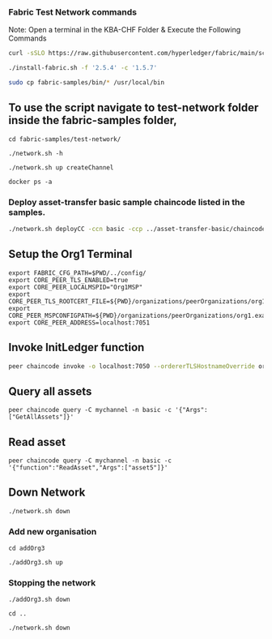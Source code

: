### Fabric Test Network commands 

Note: Open a terminal in the KBA-CHF Folder & Execute the Following Commands

```bash
curl -sSLO https://raw.githubusercontent.com/hyperledger/fabric/main/scripts/install-fabric.sh && chmod +x install-fabric.sh
```

```bash
./install-fabric.sh -f '2.5.4' -c '1.5.7'
```

```bash
sudo cp fabric-samples/bin/* /usr/local/bin
```

## To use the script navigate to test-network folder inside the fabric-samples folder,

```
cd fabric-samples/test-network/
```
```
./network.sh -h
```
```
./network.sh up createChannel
```
```
docker ps -a
```

### Deploy asset-transfer basic sample chaincode listed in the samples.

```bash
./network.sh deployCC -ccn basic -ccp ../asset-transfer-basic/chaincode-javascript -ccl javascript
```

## Setup the Org1 Terminal
```
export FABRIC_CFG_PATH=$PWD/../config/
export CORE_PEER_TLS_ENABLED=true
export CORE_PEER_LOCALMSPID="Org1MSP"
export CORE_PEER_TLS_ROOTCERT_FILE=${PWD}/organizations/peerOrganizations/org1.example.com/peers/peer0.org1.example.com/tls/ca.crt
export CORE_PEER_MSPCONFIGPATH=${PWD}/organizations/peerOrganizations/org1.example.com/users/Admin@org1.example.com/ms
export CORE_PEER_ADDRESS=localhost:7051

```

## Invoke InitLedger function

```bash
peer chaincode invoke -o localhost:7050 --ordererTLSHostnameOverride orderer.example.com --tls --cafile "${PWD}/organizations/ordererOrganizations/example.com/orderers/orderer.example.com/msp/tlscacerts/tlsca.example.com-cert.pem" -C mychannel -n basic --peerAddresses localhost:7051 --tlsRootCertFiles "${PWD}/organizations/peerOrganizations/org1.example.com/peers/peer0.org1.example.com/tls/ca.crt" --peerAddresses localhost:9051 --tlsRootCertFiles "${PWD}/organizations/peerOrganizations/org2.example.com/peers/peer0.org2.example.com/tls/ca.crt" -c '{"function":"InitLedger","Args":[]}'
```

## Query all assets
```
peer chaincode query -C mychannel -n basic -c '{"Args":["GetAllAssets"]}'
```

## Read asset
```
peer chaincode query -C mychannel -n basic -c '{"function":"ReadAsset","Args":["asset5"]}'
```

## Down Network
```
./network.sh down
```

### Add new organisation

`cd addOrg3`

`./addOrg3.sh up`


### Stopping the network

`./addOrg3.sh down`

`cd ..`

`./network.sh down`

